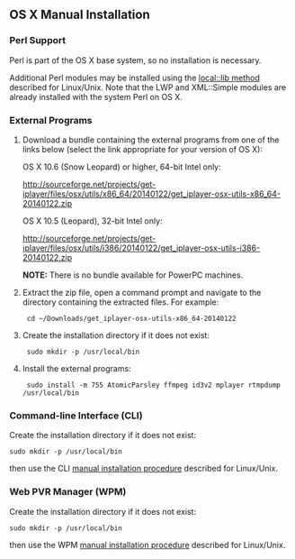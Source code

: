 ## OS X Manual Installation

### Perl Support
Perl is part of the OS X base system, so no installation is necessary.

Additional Perl modules may be installed using the [local::lib method](manual) described for Linux/Unix.  Note that the LWP and XML::Simple modules are already installed with the system Perl on OS X.

### External Programs

1. Download a bundle containing the external programs from one of the links below (select the link appropriate for your version of OS X):

    OS X 10.6 (Snow Leopard) or higher, 64-bit Intel only:

    <http://sourceforge.net/projects/get-iplayer/files/osx/utils/x86_64/20140122/get_iplayer-osx-utils-x86_64-20140122.zip>

    OS X 10.5 (Leopard), 32-bit Intel only:

    <http://sourceforge.net/projects/get-iplayer/files/osx/utils/i386/20140122/get_iplayer-osx-utils-i386-20140122.zip>

    **NOTE:** There is no bundle available for PowerPC machines.

2. Extract the zip file, open a command prompt and navigate to the directory containing the extracted files.  For example:

        cd ~/Downloads/get_iplayer-osx-utils-x86_64-20140122

3. Create the installation directory if it does not exist:

        sudo mkdir -p /usr/local/bin

4. Install the external programs:

        sudo install -m 755 AtomicParsley ffmpeg id3v2 mplayer rtmpdump /usr/local/bin

### Command-line Interface (CLI)

Create the installation directory if it does not exist:

    sudo mkdir -p /usr/local/bin

then use the CLI [manual installation procedure](manual) described for Linux/Unix.

### Web PVR Manager (WPM)

Create the installation directory if it does not exist:

    sudo mkdir -p /usr/local/bin

then use the WPM [manual installation procedure](manual) described for Linux/Unix.